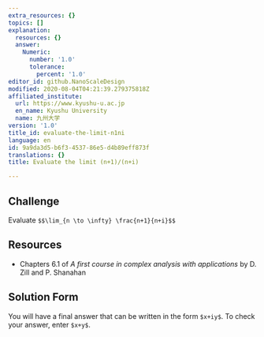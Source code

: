 ```yaml
---
extra_resources: {}
topics: []
explanation:
  resources: {}
  answer:
    Numeric:
      number: '1.0'
      tolerance:
        percent: '1.0'
editor_id: github.NanoScaleDesign
modified: 2020-08-04T04:21:39.279375818Z
affiliated_institute:
  url: https://www.kyushu-u.ac.jp
  en_name: Kyushu University
  name: 九州大学
version: '1.0'
title_id: evaluate-the-limit-n1ni
language: en
id: 9a9da3d5-b6f3-4537-86e5-d4b89eff873f
translations: {}
title: Evaluate the limit (n+1)/(n+i)

---
```


## Challenge
Evaluate
`$$\lim_{n \to \infty} \frac{n+1}{n+i}$$`

## Resources
- Chapters 6.1 of *A first course in complex analysis with applications* by D. Zill and P. Shanahan


## Solution Form
You will have a final answer that can be written in the form `$x+iy$`.
To check your answer, enter `$x+y$`.